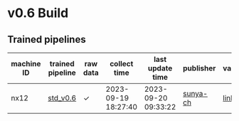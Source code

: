 # v0.6 Build

## Trained pipelines

machine ID|trained pipeline|raw data|collect time|last update time|publisher|validation
---|---|---|---|---|---|---|
nx12|[std_v0.6](./.doc/std_v0.6.md)|&check;|2023-09-19 18:27:40|2023-09-20 09:33:22|[sunya-ch](https://github.com/sunya-ch)|[link](./nx12/README.md)
